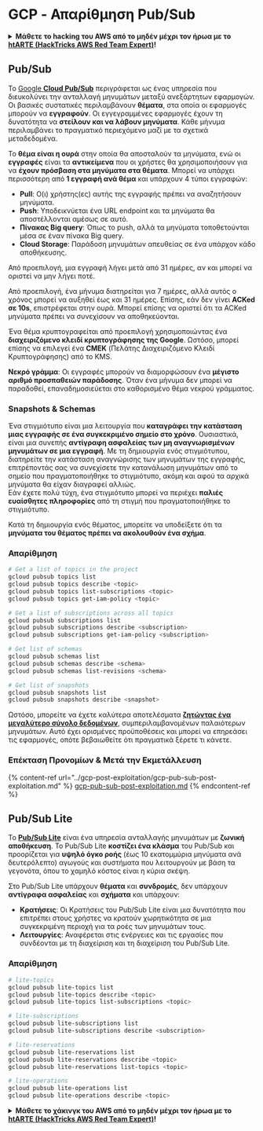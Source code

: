 # GCP - Απαρίθμηση Pub/Sub

<details>

<summary><strong>Μάθετε το hacking του AWS από το μηδέν μέχρι τον ήρωα με το</strong> <a href="https://training.hacktricks.xyz/courses/arte"><strong>htARTE (HackTricks AWS Red Team Expert)</strong></a><strong>!</strong></summary>

Άλλοι τρόποι υποστήριξης του HackTricks:

* Εάν θέλετε να δείτε την **εταιρεία σας να διαφημίζεται στο HackTricks** ή να **κατεβάσετε το HackTricks σε μορφή PDF** ελέγξτε τα [**ΣΧΕΔΙΑ ΣΥΝΔΡΟΜΗΣ**](https://github.com/sponsors/carlospolop)!
* Αποκτήστε το [**επίσημο PEASS & HackTricks swag**](https://peass.creator-spring.com)
* Ανακαλύψτε [**The PEASS Family**](https://opensea.io/collection/the-peass-family), τη συλλογή μας από αποκλειστικά [**NFTs**](https://opensea.io/collection/the-peass-family)
* **Εγγραφείτε στη** 💬 [**ομάδα Discord**](https://discord.gg/hRep4RUj7f) ή στη [**ομάδα telegram**](https://t.me/peass) ή **ακολουθήστε** με στο **Twitter** 🐦 [**@carlospolopm**](https://twitter.com/carlospolopm)**.**
* **Μοιραστείτε τα hacking tricks σας υποβάλλοντας PRs στα** [**HackTricks**](https://github.com/carlospolop/hacktricks) και [**HackTricks Cloud**](https://github.com/carlospolop/hacktricks-cloud) αποθετήρια του github.

</details>

## Pub/Sub <a href="#reviewing-cloud-pubsub" id="reviewing-cloud-pubsub"></a>

Το [Google **Cloud Pub/Sub**](https://cloud.google.com/pubsub/) περιγράφεται ως ένας υπηρεσία που διευκολύνει την ανταλλαγή μηνυμάτων μεταξύ ανεξάρτητων εφαρμογών. Οι βασικές συστατικές περιλαμβάνουν **θέματα**, στα οποία οι εφαρμογές μπορούν να **εγγραφούν**. Οι εγγεγραμμένες εφαρμογές έχουν τη δυνατότητα να **στείλουν και να λάβουν μηνύματα**. Κάθε μήνυμα περιλαμβάνει το πραγματικό περιεχόμενο μαζί με τα σχετικά μεταδεδομένα.

Το **θέμα είναι η ουρά** στην οποία θα αποσταλούν τα μηνύματα, ενώ οι **εγγραφές** είναι τα **αντικείμενα** που οι χρήστες θα χρησιμοποιήσουν για να **έχουν πρόσβαση στα μηνύματα στα θέματα**. Μπορεί να υπάρχει περισσότερη από **1 εγγραφή ανά θέμα** και υπάρχουν 4 τύποι εγγραφών:

* **Pull**: Ο(ι) χρήστης(ες) αυτής της εγγραφής πρέπει να αναζητήσουν μηνύματα.
* **Push**: Υποδεικνύεται ένα URL endpoint και τα μηνύματα θα αποστέλλονται αμέσως σε αυτό.
* **Πίνακας Big query**: Όπως το push, αλλά τα μηνύματα τοποθετούνται μέσα σε έναν πίνακα Big query.
* **Cloud Storage**: Παράδοση μηνυμάτων απευθείας σε ένα υπάρχον κάδο αποθήκευσης.

Από προεπιλογή, μια εγγραφή λήγει μετά από 31 ημέρες, αν και μπορεί να οριστεί να μην λήγει ποτέ.

Από προεπιλογή, ένα μήνυμα διατηρείται για 7 ημέρες, αλλά αυτός ο χρόνος μπορεί να αυξηθεί έως και 31 ημέρες. Επίσης, εάν δεν γίνει **ACKed σε 10s**, επιστρέφεται στην ουρά. Μπορεί επίσης να οριστεί ότι τα ACKed μηνύματα πρέπει να συνεχίσουν να αποθηκεύονται.

Ένα θέμα κρυπτογραφείται από προεπιλογή χρησιμοποιώντας ένα **διαχειριζόμενο κλειδί κρυπτογράφησης της Google**. Ωστόσο, μπορεί επίσης να επιλεγεί ένα **CMEK** (Πελάτης Διαχειριζόμενο Κλειδί Κρυπτογράφησης) από το KMS.

**Νεκρό γράμμα**: Οι εγγραφές μπορούν να διαμορφώσουν ένα **μέγιστο αριθμό προσπαθειών παράδοσης**. Όταν ένα μήνυμα δεν μπορεί να παραδοθεί, επαναδημοσιεύεται στο καθορισμένο θέμα νεκρού γράμματος.

### Snapshots & Schemas

Ένα στιγμιότυπο είναι μια λειτουργία που **καταγράφει την κατάσταση μιας εγγραφής σε ένα συγκεκριμένο σημείο στο χρόνο**. Ουσιαστικά, είναι μια συνεπής **αντίγραφη ασφαλείας των μη αναγνωρισμένων μηνυμάτων σε μια εγγραφή**. Με τη δημιουργία ενός στιγμιότυπου, διατηρείτε την κατάσταση αναγνώρισης των μηνυμάτων της εγγραφής, επιτρέποντάς σας να συνεχίσετε την κατανάλωση μηνυμάτων από το σημείο που πραγματοποιήθηκε το στιγμιότυπο, ακόμη και αφού τα αρχικά μηνύματα θα είχαν διαγραφεί αλλιώς.\
Εάν έχετε πολύ τύχη, ένα στιγμιότυπο μπορεί να περιέχει **παλιές ευαίσθητες πληροφορίες** από τη στιγμή που πραγματοποιήθηκε το στιγμιότυπο.

Κατά τη δημιουργία ενός θέματος, μπορείτε να υποδείξετε ότι τα **μηνύματα του θέματος πρέπει να ακολουθούν ένα σχήμα**.

### Απαρίθμηση
```bash
# Get a list of topics in the project
gcloud pubsub topics list
gcloud pubsub topics describe <topic>
gcloud pubsub topics list-subscriptions <topic>
gcloud pubsub topics get-iam-policy <topic>

# Get a list of subscriptions across all topics
gcloud pubsub subscriptions list
gcloud pubsub subscriptions describe <subscription>
gcloud pubsub subscriptions get-iam-policy <subscription>

# Get list of schemas
gcloud pubsub schemas list
gcloud pubsub schemas describe <schema>
gcloud pubsub schemas list-revisions <schema>

# Get list of snapshots
gcloud pubsub snapshots list
gcloud pubsub snapshots describe <snapshot>
```
Ωστόσο, μπορείτε να έχετε καλύτερα αποτελέσματα [**ζητώντας ένα μεγαλύτερο σύνολο δεδομένων**](https://cloud.google.com/pubsub/docs/replay-overview), συμπεριλαμβανομένων παλαιότερων μηνυμάτων. Αυτό έχει ορισμένες προϋποθέσεις και μπορεί να επηρεάσει τις εφαρμογές, οπότε βεβαιωθείτε ότι πραγματικά ξέρετε τι κάνετε.

### Επέκταση Προνομίων & Μετά την Εκμετάλλευση

{% content-ref url="../gcp-post-exploitation/gcp-pub-sub-post-exploitation.md" %}
[gcp-pub-sub-post-exploitation.md](../gcp-post-exploitation/gcp-pub-sub-post-exploitation.md)
{% endcontent-ref %}

## Pub/Sub Lite

Το [**Pub/Sub Lite**](https://cloud.google.com/pubsub/docs/choosing-pubsub-or-lite) είναι ένα υπηρεσία ανταλλαγής μηνυμάτων με **ζωνική αποθήκευση**. Το Pub/Sub Lite **κοστίζει ένα κλάσμα** του Pub/Sub και προορίζεται για **υψηλό όγκο ροής** (έως 10 εκατομμύρια μηνύματα ανά δευτερόλεπτο) αγωγούς και συστήματα που λειτουργούν με βάση τα γεγονότα, όπου το χαμηλό κόστος είναι η κύρια σκέψη.

Στο Pub/Sub Lite υπάρχουν **θέματα** και **συνδρομές**, δεν υπάρχουν **αντίγραφα ασφαλείας** και **σχήματα** και υπάρχουν:

* **Κρατήσεις**: Οι Κρατήσεις του Pub/Sub Lite είναι μια δυνατότητα που επιτρέπει στους χρήστες να κρατούν χωρητικότητα σε μια συγκεκριμένη περιοχή για τα ροές των μηνυμάτων τους.
* **Λειτουργίες**: Αναφέρεται στις ενέργειες και τις εργασίες που συνδέονται με τη διαχείριση και τη διαχείριση του Pub/Sub Lite.

### Απαρίθμηση
```bash
# lite-topics
gcloud pubsub lite-topics list
gcloud pubsub lite-topics describe <topic>
gcloud pubsub lite-topics list-subscriptions <topic>

# lite-subscriptions
gcloud pubsub lite-subscriptions list
gcloud pubsub lite-subscriptions describe <subscription>

# lite-reservations
gcloud pubsub lite-reservations list
gcloud pubsub lite-reservations describe <topic>
gcloud pubsub lite-reservations list-topics <topic>

# lite-operations
gcloud pubsub lite-operations list
gcloud pubsub lite-operations describe <topic>
```
<details>

<summary><strong>Μάθετε το χάκινγκ του AWS από το μηδέν μέχρι τον ήρωα με το</strong> <a href="https://training.hacktricks.xyz/courses/arte"><strong>htARTE (HackTricks AWS Red Team Expert)</strong></a><strong>!</strong></summary>

Άλλοι τρόποι για να υποστηρίξετε το HackTricks:

* Εάν θέλετε να δείτε την **εταιρεία σας να διαφημίζεται στο HackTricks** ή να **κατεβάσετε το HackTricks σε μορφή PDF** ελέγξτε τα [**ΣΧΕΔΙΑ ΣΥΝΔΡΟΜΗΣ**](https://github.com/sponsors/carlospolop)!
* Αποκτήστε το [**επίσημο PEASS & HackTricks swag**](https://peass.creator-spring.com)
* Ανακαλύψτε [**την Οικογένεια PEASS**](https://opensea.io/collection/the-peass-family), τη συλλογή μας από αποκλειστικά [**NFTs**](https://opensea.io/collection/the-peass-family)
* **Εγγραφείτε στη** 💬 [**ομάδα Discord**](https://discord.gg/hRep4RUj7f) ή στη [**ομάδα telegram**](https://t.me/peass) ή **ακολουθήστε** με στο **Twitter** 🐦 [**@carlospolopm**](https://twitter.com/carlospolopm)**.**
* **Μοιραστείτε τα χάκινγκ κόλπα σας υποβάλλοντας PRs στα** [**HackTricks**](https://github.com/carlospolop/hacktricks) και [**HackTricks Cloud**](https://github.com/carlospolop/hacktricks-cloud) αποθετήρια του github.

</details>

